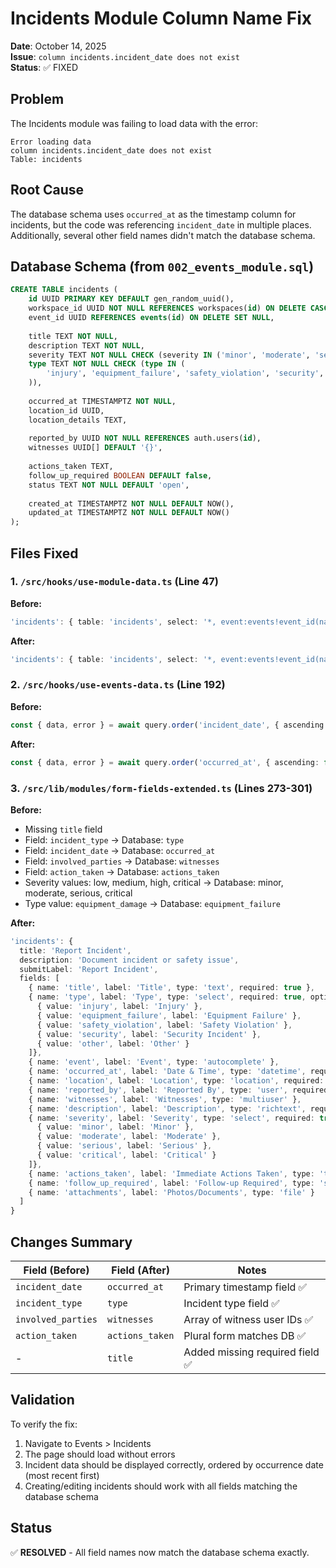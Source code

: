 # Incidents Module Column Name Fix

**Date**: October 14, 2025  
**Issue**: `column incidents.incident_date does not exist`  
**Status**: ✅ FIXED

## Problem

The Incidents module was failing to load data with the error:
```
Error loading data
column incidents.incident_date does not exist
Table: incidents
```

## Root Cause

The database schema uses `occurred_at` as the timestamp column for incidents, but the code was referencing `incident_date` in multiple places. Additionally, several other field names didn't match the database schema.

## Database Schema (from `002_events_module.sql`)

```sql
CREATE TABLE incidents (
    id UUID PRIMARY KEY DEFAULT gen_random_uuid(),
    workspace_id UUID NOT NULL REFERENCES workspaces(id) ON DELETE CASCADE,
    event_id UUID REFERENCES events(id) ON DELETE SET NULL,
    
    title TEXT NOT NULL,
    description TEXT NOT NULL,
    severity TEXT NOT NULL CHECK (severity IN ('minor', 'moderate', 'serious', 'critical')),
    type TEXT NOT NULL CHECK (type IN (
        'injury', 'equipment_failure', 'safety_violation', 'security', 'other'
    )),
    
    occurred_at TIMESTAMPTZ NOT NULL,
    location_id UUID,
    location_details TEXT,
    
    reported_by UUID NOT NULL REFERENCES auth.users(id),
    witnesses UUID[] DEFAULT '{}',
    
    actions_taken TEXT,
    follow_up_required BOOLEAN DEFAULT false,
    status TEXT NOT NULL DEFAULT 'open',
    
    created_at TIMESTAMPTZ NOT NULL DEFAULT NOW(),
    updated_at TIMESTAMPTZ NOT NULL DEFAULT NOW()
);
```

## Files Fixed

### 1. `/src/hooks/use-module-data.ts` (Line 47)
**Before:**
```typescript
'incidents': { table: 'incidents', select: '*, event:events!event_id(name), reported_by_user:profiles!reported_by(first_name, last_name)', orderBy: 'incident_date' },
```

**After:**
```typescript
'incidents': { table: 'incidents', select: '*, event:events!event_id(name), reported_by_user:profiles!reported_by(first_name, last_name)', orderBy: 'occurred_at' },
```

### 2. `/src/hooks/use-events-data.ts` (Line 192)
**Before:**
```typescript
const { data, error } = await query.order('incident_date', { ascending: false })
```

**After:**
```typescript
const { data, error } = await query.order('occurred_at', { ascending: false })
```

### 3. `/src/lib/modules/form-fields-extended.ts` (Lines 273-301)
**Before:**
- Missing `title` field
- Field: `incident_type` → Database: `type`
- Field: `incident_date` → Database: `occurred_at`
- Field: `involved_parties` → Database: `witnesses`
- Field: `action_taken` → Database: `actions_taken`
- Severity values: low, medium, high, critical → Database: minor, moderate, serious, critical
- Type value: `equipment_damage` → Database: `equipment_failure`

**After:**
```typescript
'incidents': {
  title: 'Report Incident',
  description: 'Document incident or safety issue',
  submitLabel: 'Report Incident',
  fields: [
    { name: 'title', label: 'Title', type: 'text', required: true },
    { name: 'type', label: 'Type', type: 'select', required: true, options: [
      { value: 'injury', label: 'Injury' },
      { value: 'equipment_failure', label: 'Equipment Failure' },
      { value: 'safety_violation', label: 'Safety Violation' },
      { value: 'security', label: 'Security Incident' },
      { value: 'other', label: 'Other' }
    ]},
    { name: 'event', label: 'Event', type: 'autocomplete' },
    { name: 'occurred_at', label: 'Date & Time', type: 'datetime', required: true },
    { name: 'location', label: 'Location', type: 'location', required: true },
    { name: 'reported_by', label: 'Reported By', type: 'user', required: true },
    { name: 'witnesses', label: 'Witnesses', type: 'multiuser' },
    { name: 'description', label: 'Description', type: 'richtext', required: true },
    { name: 'severity', label: 'Severity', type: 'select', required: true, options: [
      { value: 'minor', label: 'Minor' },
      { value: 'moderate', label: 'Moderate' },
      { value: 'serious', label: 'Serious' },
      { value: 'critical', label: 'Critical' }
    ]},
    { name: 'actions_taken', label: 'Immediate Actions Taken', type: 'textarea' },
    { name: 'follow_up_required', label: 'Follow-up Required', type: 'switch' },
    { name: 'attachments', label: 'Photos/Documents', type: 'file' }
  ]
}
```

## Changes Summary

| Field (Before) | Field (After) | Notes |
|---------------|---------------|-------|
| `incident_date` | `occurred_at` | Primary timestamp field ✅ |
| `incident_type` | `type` | Incident type field ✅ |
| `involved_parties` | `witnesses` | Array of witness user IDs ✅ |
| `action_taken` | `actions_taken` | Plural form matches DB ✅ |
| - | `title` | Added missing required field ✅ |

## Validation

To verify the fix:
1. Navigate to Events > Incidents
2. The page should load without errors
3. Incident data should be displayed correctly, ordered by occurrence date (most recent first)
4. Creating/editing incidents should work with all fields matching the database schema

## Status
✅ **RESOLVED** - All field names now match the database schema exactly.
